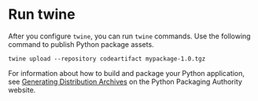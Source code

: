 # Run twine<a name="python-run-twine"></a>

After you configure `twine`, you can run `twine` commands\. Use the following command to publish Python package assets\.

```
twine upload --repository codeartifact mypackage-1.0.tgz
```

For information about how to build and package your Python application, see [Generating Distribution Archives](https://packaging.python.org/tutorials/packaging-projects/#generating-distribution-archives) on the Python Packaging Authority website\.